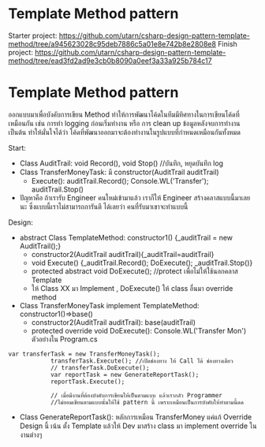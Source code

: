 # Template Method pattern

Starter project: https://github.com/utarn/csharp-design-pattern-template-method/tree/a945623028c95deb7886c5a01e8e742b8e2808e8
Finish project: https://github.com/utarn/csharp-design-pattern-template-method/tree/ead3fd2ad9e3cb0b8090a0eef3a33a925b784c17

# Template Method pattern
ออกแบบมาเพื่อบังคับการเขียน Method ทำให้การพัฒนาโค้ดในทีมมีทิศทางในการเขียนโค้ดที่เหมือนกัน 
เช่น การทำ logging ก่อนเริ่มทำงาน หรือ 
การ clean up ข้อมูลหลังจบการทำงาน เป็นต้น ทำให้มั่นใจได้ว่า 
โค้ดที่พัฒนาออกมาจะต้องทำงานในรูปแบบที่กำหนดเหมือนกันทั้งหมด

Start:
- Class AuditTrail: void Record(), void Stop() //บันทึก, หยุดบันทึก log
- Class TransferMoneyTask: มี constructor(AuditTrail auditTrail)
    - Execute(): auditTrail.Record(); Console.WL('Transfer'); auditTrail.Stop()
- ปัญหาคือ ถ้าเรารับ Engineer คนใหม่เข้ามาแล้ว เราก็ให้ Engineer สร้างคลาสแบบนี้มาเลยนะ
ซึ่งแบบนี้เราไม่สามารถการันตี ได้เลยว่า คนที่รับมาเขาจะทำแบบนี้

Design:
- abstract Class TemplateMethod: constructor1() {_auditTrail = new AuditTrail();}
    - constructor2(AuditTrail auditTrail){_auditTrail=auditTrail}
    - void Execute() {_auditTrail.Record(); DoExecute(); _auditTrail.Stop()}
    - protected abstract void DoExecute(); //protect เพื่อไม่ให้ใช้นอกคลาส Template
    - ให้ Class XX มา Implement , DoExecute() ให้ class อื่นมา override method
- Class TransferMoneyTask implement TemplateMethod: constructor1()=>base()
    - constructor2(AuditTrail auditTrail): base(auditTrail)
    - protected override void DoExecute(): Console.WL('Transfer Mon')
ตัวอย่างใน Program.cs
```
var transferTask = new TransferMoneyTask();
            transferTask.Execute(); //เปิดช่องทาง ให้ Call ได้ ช่องทางเดียว
            // transferTask.DoExecute();
            var reportTask = new GenerateReportTask();
            reportTask.Execute();

            // เมื่อมีงานที่ต้องบังคับการเขียนให้เป็นตามแบบ แล้วเรากลัว Programmer 
            //ไม่ยอมเขียนตามแบบนั้นให้ใช้ pattern นี้ เพราะเหมือนเป็นการบังคับให้ทำตามนี้ดด
```
- Class GenerateReportTask(): หลักการเหมือน TransferMoney แค่แก้ Override
Design นี้ เน้น ตั้ง Template แล้วให้ Dev มาสร้าง class มา implement override ในงานต่างๆ